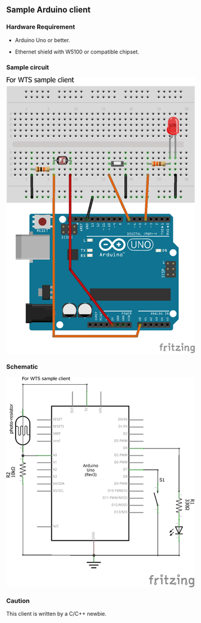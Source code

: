## Sample Arduino client

### Hardware Requirement

 - Arduino Uno or better.

 - Ethernet shield with W5100 or compatible chipset.

### Sample circuit

![Circuit diagram](https://github.com/michaelfung/wts-clients/raw/master/uno/images/bb.png "Breadboard circuit for WTS sample client")

### Schematic

![Schematic diagram](https://github.com/michaelfung/wts-clients/raw/master/uno/images/schematic.png "Schematic for WTS sample client")


### Caution
This client is written by a C/C++ newbie.
